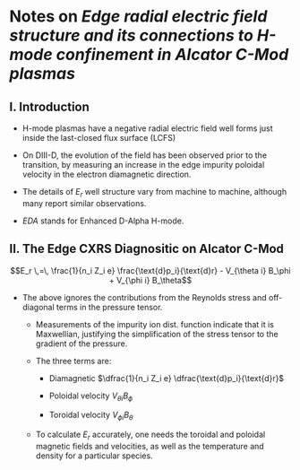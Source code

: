 # Notes on _Edge radial electric field structure and its connections to H-mode confinement in Alcator C-Mod plasmas_
## I. Introduction

+ H-mode plasmas have a negative radial electric field well forms just inside the last-closed flux surface (LCFS)

+ On DIII-D, the evolution of the field has been observed prior to the transition, by measuring an increase in the edge impurity poloidal velocity in the electron diamagnetic direction.

+ The details of $E_r$ well structure vary from machine to machine, although many report similar observations.

+ _EDA_ stands for Enhanced D-Alpha H-mode.

## II. The Edge CXRS Diagnositic on Alcator C-Mod

$$E_r \,=\, \frac{1}{n_i Z_i e} \frac{\text{d}p_i}{\text{d}r} - V_{\theta i} B_\phi + V_{\phi i} B_\theta$$

+ The above ignores the contributions from the Reynolds stress and off-diagonal terms in the pressure tensor.

	+ Measurements of the impurity ion dist. function indicate that it is Maxwellian, justifying the simplification of the stress tensor to the gradient of the pressure.

	+ The three terms are:

		+ Diamagnetic $\dfrac{1}{n_i Z_i e} \dfrac{\text{d}p_i}{\text{d}r}$

		+ Poloidal velocity $V_{\theta i} B_\phi$

		+ Toroidal velocity $V_{\phi i} B_\theta$

	+ To calculate $E_r$ accurately, one needs the toroidal and poloidal magnetic fields and velocities, as well as the temperature and density for a particular species.

